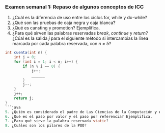 ### Examen semanal 1: Repaso de algunos conceptos de ICC ###

1. ¿Cuál es la diferencia de uso entre los ciclos for, while y do-while?
2. ¿Qué son las pruebas de caja negra y caja blanca?
3. ¿Qué es cansting y promotion? Ejemplifica.
4. ¿Para qué sirven las palabras reservadas _break_, _continue_ y _return_? ¿Cúal es la salida _j_ para el siguiente método si intercambias la línea marcada por cada palabra reservada, con _n = 5_?
```java
int cuenta(int n) {
    int j = 0;
    for (int i = 1; i < n; i++) {
        if (n % i == 0) {
            j++;
            ______
        }
        j--;
    }
    j++;
    return j;
}
```java
5. ¿Quién es considerado el padre de Las Ciencias de la Computación y quién es considerado el padre del computador moderno?
6. ¿Qué es el paso por valor y el paso por referencia? Ejemplifica.
7. ¿Para qué sirve la palabra reservada static?
8. ¿Cuáles son los pilares de la POO?
